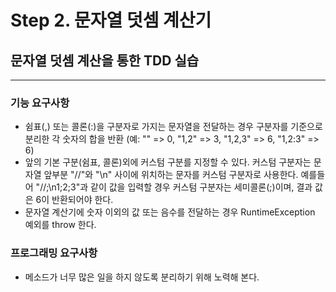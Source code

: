 # Step 2. 문자열 덧셈 계산기
## 문자열 덧셈 계산을 통한 TDD 실습
***
### 기능 요구사항
- 쉼표(,) 또는 콜론(:)을 구분자로 가지는 문자열을 전달하는 경우 구분자를 기준으로 분리한 각 숫자의 합을 반환 (예: "" => 0, "1,2" => 3, "1,2,3" => 6, "1,2:3" => 6)
- 앞의 기본 구분(쉼표, 콜론)외에 커스텀 구분를 지정할 수 있다. 커스텀 구분자는 문자열 앞부분 "//"와 "\n" 사이에 위치하는 문자를 커스텀 구분자로 사용한다. 예를들어 "//;\n1;2;3"과 같이 값을 입력할 경우 커스텀 구분자는 세미콜론(;)이며, 결과 값은 6이 반환되어야 한다.
- 문자열 계산기에 숫자 이외의 값 또는 음수를 전달하는 경우 RuntimeException 예외를 throw 한다.
### 프로그래밍 요구사항
- 메소드가 너무 많은 일을 하지 않도록 분리하기 위해 노력해 본다.
